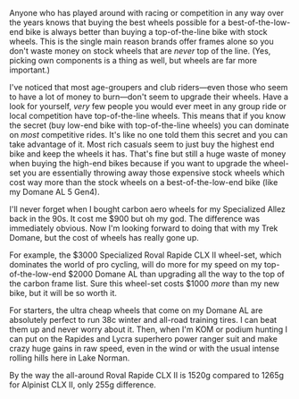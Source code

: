 Anyone who has played around with racing or competition in any way over the years knows that buying the best wheels possible for a best-of-the-low-end bike is always better than buying a top-of-the-line bike with stock wheels. This is the single main reason brands offer frames alone so you don't waste money on stock wheels that are *never* top of the line. (Yes, picking own components is a thing as well, but wheels are far more important.)

I've noticed that most age-groupers and club riders—even those who seem to have a lot of money to burn—don't seem to upgrade their wheels. Have a look for yourself, *very* few people you would ever meet in any group ride or local competition have top-of-the-line wheels. This means that if you know the secret (buy low-end bike with top-of-the-line wheels) you can dominate on _most_ competitive rides. It's like no one told them this secret and you can take advantage of it. Most rich casuals seem to just buy the highest end bike and keep the wheels it has. That's fine but still a huge waste of money when buying the high-end bikes because if you want to upgrade the wheel-set you are essentially throwing away those expensive stock wheels which cost way more than the stock wheels on a best-of-the-low-end bike (like my Domane AL 5 Gen4). 

I'll never forget when I bought carbon aero wheels for my Specialized Allez back in the 90s. It cost me $900 but oh my god. The difference was immediately obvious. Now I'm looking forward to doing that with my Trek Domane, but the cost of wheels has really gone up.

For example, the $3000 Specialized Roval Rapide CLX II wheel-set, which dominates the world of pro cycling, will do more for my speed on my top-of-the-low-end $2000 Domane AL than upgrading all the way to the top of the carbon frame list. Sure this wheel-set costs $1000 *more* than my new bike, but it will be so worth it.

For starters, the ultra cheap wheels that come on my Domane AL are absolutely perfect to run 38c winter and all-road training tires. I can beat them up and never worry about it. Then, when I'm KOM or podium hunting I can put on the Rapides and Lycra superhero power ranger suit and make crazy huge gains in raw speed, even in the wind or with the usual intense rolling hills here in Lake Norman.







By the way the all-around Roval Rapide CLX II is 1520g compared to 1265g for Alpinist CLX II, only 255g difference.